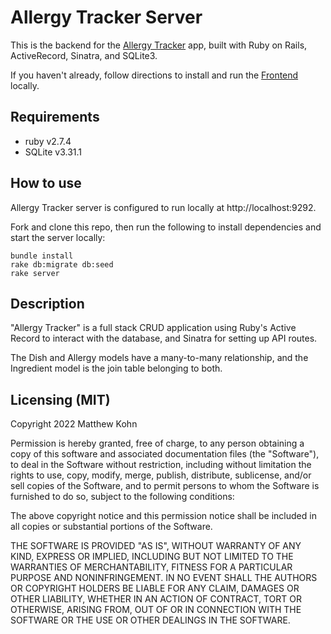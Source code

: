 # Allergy Tracker Server
This is the backend for the [Allergy Tracker](https://github.com/matthewkohn/allergy-tracker-client) app, built with Ruby on Rails, ActiveRecord, Sinatra, and SQLite3.

If you haven't already, follow directions to install and run the [Frontend](https://github.com/matthewkohn/allergy-tracker-client) locally.

## Requirements
* ruby v2.7.4
* SQLite v3.31.1

## How to use
Allergy Tracker server is configured to run locally at http://localhost:9292.

Fork and clone this repo, then run the following to install dependencies and start the server locally:
```
bundle install
rake db:migrate db:seed
rake server
```

## Description
"Allergy Tracker" is a full stack CRUD application using Ruby's Active Record to interact with the database, and Sinatra for setting up API routes.

The Dish and Allergy models have a many-to-many relationship, and the Ingredient model is the join table belonging to both.

## Licensing (MIT)
Copyright 2022 Matthew Kohn

Permission is hereby granted, free of charge, to any person obtaining a copy of this software and associated documentation files (the "Software"), to deal in the Software without restriction, including without limitation the rights to use, copy, modify, merge, publish, distribute, sublicense, and/or sell copies of the Software, and to permit persons to whom the Software is furnished to do so, subject to the following conditions:

The above copyright notice and this permission notice shall be included in all copies or substantial portions of the Software.

THE SOFTWARE IS PROVIDED "AS IS", WITHOUT WARRANTY OF ANY KIND, EXPRESS OR IMPLIED, INCLUDING BUT NOT LIMITED TO THE WARRANTIES OF MERCHANTABILITY, FITNESS FOR A PARTICULAR PURPOSE AND NONINFRINGEMENT. IN NO EVENT SHALL THE AUTHORS OR COPYRIGHT HOLDERS BE LIABLE FOR ANY CLAIM, DAMAGES OR OTHER LIABILITY, WHETHER IN AN ACTION OF CONTRACT, TORT OR OTHERWISE, ARISING FROM, OUT OF OR IN CONNECTION WITH THE SOFTWARE OR THE USE OR OTHER DEALINGS IN THE SOFTWARE.
